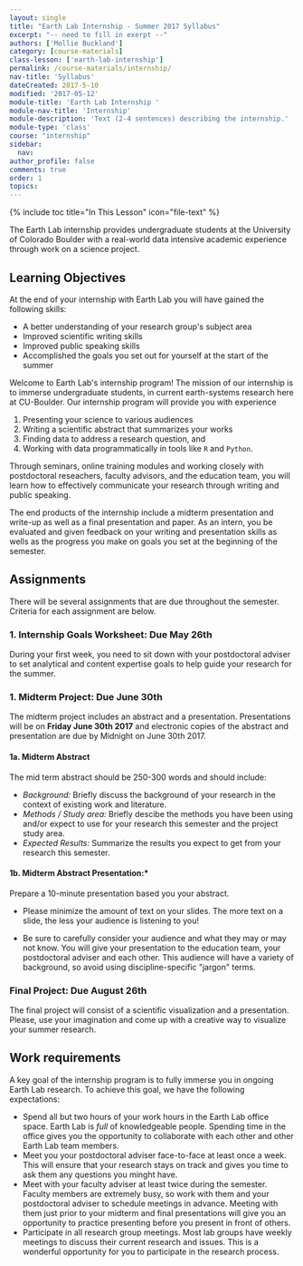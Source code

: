 ```yaml
---
layout: single
title: "Earth Lab Internship - Summer 2017 Syllabus"
excerpt: "-- need to fill in exerpt --"
authors: ['Mollie Buckland']
category: [course-materials]
class-lesson: ['earth-lab-internship']
permalink: /course-materials/internship/
nav-title: 'Syllabus'
dateCreated: 2017-5-10
modified: '2017-05-12'
module-title: 'Earth Lab Internship '
module-nav-title: 'Internship'
module-description: 'Text (2-4 sentences) describing the internship.'
module-type: 'class'
course: "internship"
sidebar:
  nav:
author_profile: false
comments: true
order: 1
topics:
---
```


{% include toc title="In This Lesson" icon="file-text" %}


The Earth Lab internship provides undergraduate students at the University of
Colorado Boulder with a real-world data intensive academic experience through
work on a science project.

<div class='notice--success' markdown="1">

## <i class="fa fa-graduation-cap" aria-hidden="true"></i> Learning Objectives
At the end of your internship with Earth Lab you will have gained the following
skills:

* A better understanding of your research group's subject area
* Improved scientific writing skills
* Improved public speaking skills
* Accomplished the goals you set out for yourself at the start of the summer

</div>

Welcome to Earth Lab's internship program! The mission of our
internship is to immerse undergraduate students, in current
earth-systems research here at CU-Boulder. Our internship program will provide you
with experience

1. Presenting your science to various audiences
2. Writing a scientific abstract that summarizes your works
3. Finding data to address a research question, and
3. Working with data programmatically in tools like `R` and `Python`.

Through seminars, online training modules and working closely with
postdoctoral reseachers, faculty advisors, and the education team, you will learn
how to effectively communicate your research through writing and public speaking.

The end products of the internship include a midterm presentation and write-up
as well as a final presentation and paper. As an intern, you be evaluated and
given feedback on your writing and presentation skills as wells as the progress
you make on goals you set at the beginning of the semester.


## Assignments

There will be several assignments that are due throughout the semester. Criteria
for each assignment are below.

### 1. Internship Goals Worksheet: Due May 26th
During your first week, you need to sit down with your postdoctoral adviser to
set analytical and content expertise goals to help guide your research for the
summer.

### 1. Midterm Project: Due June 30th
The midterm project includes an abstract and a presentation. Presentations
will be on **Friday June 30th 2017** and electronic copies of the abstract and
presentation are due by Midnight on June 30th 2017.

#### 1a. Midterm Abstract

The mid term abstract should be 250-300 words and should include:

* *Background:* Briefly discuss the background of your research in the context of existing work and literature.
* *Methods / Study area:* Briefly descibe the methods you have been using and/or expect to use for your research this semester and the project study area.
* *Expected Results:* Summarize the results you expect to get from your research this semester.

#### 1b. Midterm Abstract Presentation:*

Prepare a 10-minute presentation based you your abstract.

  * Please minimize the amount of text on your slides. The more text on a slide,
  the less your audience is listening to you!

  * Be sure to carefully consider your audience and what they may or may not
  know. You will give your presentation to the education team, your postdoctoral
  adviser and each other. This audience will have a variety of background, so
  avoid using discipline-specific "jargon" terms.

### Final Project: Due August 26th

The final project will consist of a scientific visualization and a presentation.
Please, use your imagination and come up with a creative way to visualize your
summer research.

## Work requirements

A key goal of the internship program is to fully immerse you in ongoing Earth Lab
research. To achieve this goal, we have the following expectations:

  * Spend all but two hours of your work hours in the Earth Lab office space.
  Earth Lab is *full* of knowledgeable people. Spending time in the office gives
  you the opportunity to collaborate with each other and other Earth Lab team
  members.
  * Meet you your postdoctoral adviser face-to-face at least once a week.
  This will ensure that your research stays on track and gives you time to ask
  them any questions you minght have.
  * Meet with your faculty adviser at least twice during the semester. Faculty
  members are extremely busy, so work with them and your postdoctoral adviser to
  schedule meetings in advance. Meeting with them just prior to your midterm and
  final presentations will give you an opportunity to practice presenting before
  you present in front of others.
  * Participate in all research group meetings. Most lab groups have weekly
  meetings to discuss their current research and issues. This is a wonderful
  opportunity for you to participate in the research process.

